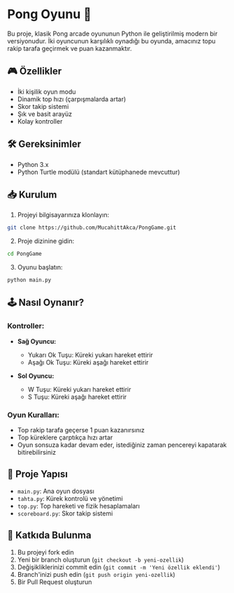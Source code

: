 # Pong Oyunu 🏓

Bu proje, klasik Pong arcade oyununun Python ile geliştirilmiş modern bir versiyonudur. İki oyuncunun karşılıklı oynadığı bu oyunda, amacınız topu rakip tarafa geçirmek ve puan kazanmaktır.

## 🎮 Özellikler

- İki kişilik oyun modu
- Dinamik top hızı (çarpışmalarda artar)
- Skor takip sistemi
- Şık ve basit arayüz
- Kolay kontroller

## 🛠️ Gereksinimler

- Python 3.x
- Python Turtle modülü (standart kütüphanede mevcuttur)

## 📥 Kurulum

1. Projeyi bilgisayarınıza klonlayın:
```bash
git clone https://github.com/MucahittAkca/PongGame.git
```

2. Proje dizinine gidin:
```bash
cd PongGame
```

3. Oyunu başlatın:
```bash
python main.py
```

## 🕹️ Nasıl Oynanır?

### Kontroller:
- **Sağ Oyuncu:**
  - Yukarı Ok Tuşu: Küreki yukarı hareket ettirir
  - Aşağı Ok Tuşu: Küreki aşağı hareket ettirir

- **Sol Oyuncu:**
  - W Tuşu: Küreki yukarı hareket ettirir
  - S Tuşu: Küreki aşağı hareket ettirir

### Oyun Kuralları:
- Top rakip tarafa geçerse 1 puan kazanırsınız
- Top küreklere çarptıkça hızı artar
- Oyun sonsuza kadar devam eder, istediğiniz zaman pencereyi kapatarak bitirebilirsiniz

## 📁 Proje Yapısı

- `main.py`: Ana oyun dosyası
- `tahta.py`: Kürek kontrolü ve yönetimi
- `top.py`: Top hareketi ve fizik hesaplamaları
- `scoreboard.py`: Skor takip sistemi

## 🤝 Katkıda Bulunma

1. Bu projeyi fork edin
2. Yeni bir branch oluşturun (`git checkout -b yeni-ozellik`)
3. Değişikliklerinizi commit edin (`git commit -m 'Yeni özellik eklendi'`)
4. Branch'inizi push edin (`git push origin yeni-ozellik`)
5. Bir Pull Request oluşturun
